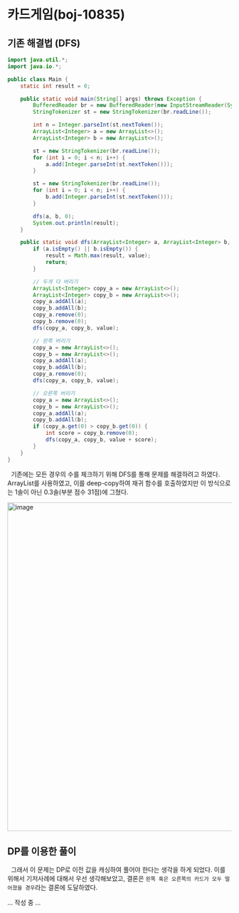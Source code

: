 # 카드게임(boj-10835)

## 기존 해결법 (DFS)

```java
import java.util.*;
import java.io.*;

public class Main {
    static int result = 0;

    public static void main(String[] args) throws Exception {
        BufferedReader br = new BufferedReader(new InputStreamReader(System.in));
        StringTokenizer st = new StringTokenizer(br.readLine());

        int n = Integer.parseInt(st.nextToken());
        ArrayList<Integer> a = new ArrayList<>();
        ArrayList<Integer> b = new ArrayList<>();

        st = new StringTokenizer(br.readLine());
        for (int i = 0; i < n; i++) {
            a.add(Integer.parseInt(st.nextToken()));
        }

        st = new StringTokenizer(br.readLine());
        for (int i = 0; i < n; i++) {
            b.add(Integer.parseInt(st.nextToken()));
        }

        dfs(a, b, 0);
        System.out.println(result);
    }

    public static void dfs(ArrayList<Integer> a, ArrayList<Integer> b, int value) {
        if (a.isEmpty() || b.isEmpty()) {
            result = Math.max(result, value);
            return;
        }

        // 두개 다 버리기
        ArrayList<Integer> copy_a = new ArrayList<>();
        ArrayList<Integer> copy_b = new ArrayList<>();
        copy_a.addAll(a);
        copy_b.addAll(b);
        copy_a.remove(0);
        copy_b.remove(0);
        dfs(copy_a, copy_b, value);

        // 왼쪽 버리기
        copy_a = new ArrayList<>();
        copy_b = new ArrayList<>();
        copy_a.addAll(a);
        copy_b.addAll(b);
        copy_a.remove(0);
        dfs(copy_a, copy_b, value);

        // 오른쪽 버리기
        copy_a = new ArrayList<>();
        copy_b = new ArrayList<>();
        copy_a.addAll(a);
        copy_b.addAll(b);
        if (copy_a.get(0) > copy_b.get(0)) {
            int score = copy_b.remove(0);
            dfs(copy_a, copy_b, value + score);
        }
    }
}
```

&nbsp; 기존에는 모든 경우의 수를 체크하기 위해 DFS를 통해 문제를 해결하려고 하였다. ArrayList를 사용하였고, 이를 deep-copy하여 재귀 함수를 호출하였지만 이 방식으로는 1솔이 아닌 0.3솔(부분 점수 31점)에 그쳤다.

<img width="739" alt="image" src="https://user-images.githubusercontent.com/68031450/282366571-5a5a12ef-7a42-4404-b4f8-a685b44c0f71.png">

## DP를 이용한 풀이

&nbsp; 그래서 이 문제는 DP로 이전 값을 캐싱하여 풀어야 한다는 생각을 하게 되었다. 이를 위해서 기저사례에 대해서 우선 생각해보았고, 결론은 `왼쪽 혹은 오른쪽의 카드가 모두 떨어졌을 경우`라는 결론에 도달하였다.<br>

... 작성 중 ...
